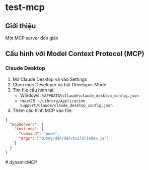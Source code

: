 # test-mcp

## Giới thiệu

Một MCP server đơn giản

## Cấu hình với Model Context Protocol (MCP)

### Claude Desktop

1. Mở Claude Desktop và vào Settings
2. Chọn mục Developer và bật Developer Mode
3. Tìm file cấu hình tại:
   - Windows: `%APPDATA%\Claude\claude_desktop_config.json`
   - macOS: `~/Library/Application Support/Claude/claude_desktop_config.json`
4. Thêm cấu hình MCP vào file:

```json
{
  "mcpServers": {
    "test-mcp": {
      "command": "node",
      "args": ["đường/dẫn/đến/build/index.js"]
    }
  }
}
```
#   d y n a m i c M C P  
 